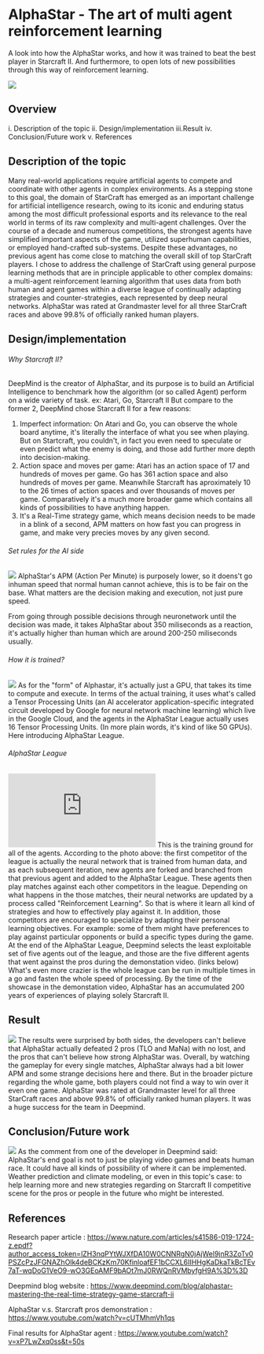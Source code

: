 # AlphaStar - The art of multi agent reinforcement learning
  A look into how the AlphaStar works, and how it was trained to beat the best player in Starcraft II. 
  And furthermore, to open lots of new possibilities through this way of reinforcement learning.

![](https://rtsgaming.com/starcraft-2-deep-mind-ai-online-alphastar/)

## Overview
  i.  Description of the topic 
  ii. Design/implementation 
  iii.Result 
  iv. Conclusion/Future work 
  v. References

## Description of the topic 
  Many real-world applications require artificial agents to compete and coordinate with other agents in complex environments. As a stepping stone to this goal, the domain of StarCraft has emerged as an important challenge for artificial intelligence research, owing to its iconic and enduring status among the most difficult professional esports and its relevance to the real world in terms of its raw complexity and multi-agent challenges. 
  Over the course of a decade and numerous competitions, the strongest agents have simplified important aspects of the game, utilized superhuman capabilities, or employed hand-crafted sub-systems. Despite these advantages, no previous agent has come close to matching the overall skill of top StarCraft players. I chose to address the challenge of StarCraft using general purpose learning methods that are in principle applicable to other complex domains: a multi-agent reinforcement learning algorithm that uses data from both human and agent games within a diverse league of continually adapting strategies and counter-strategies, each represented by deep neural networks. 
  AlphaStar was rated at Grandmaster level for all three StarCraft races and above 99.8% of officially ranked human players.

## Design/implementation

###### Why Starcraft II? 
  DeepMind is the creator of AlphaStar, and its purpose is to build an Artificial Intelligence to benchmark how the algorithm (or so called Agent) perform on a wide variety of task.
  ex: Atari, Go, Starcraft II
  But compare to the former 2, DeepMind chose Starcraft II for a few reasons:
1. Imperfect information: On Atari and Go, you can observe the whole board anytime, it's literally the interface of what you see when playing. But on Startcraft, you couldn't, in fact you even need to speculate or even predict what the enemy is doing, and those add further more depth into decision-making.
2. Action space and moves per game: Atari has an action space of 17 and hundreds of moves per game. Go has 361 action space and also hundreds of moves per game. Meanwhile Starcraft has aproximately 10 to the 26 times of action spaces and over thousands of moves per game. Comparatively it's a much more broader game which contains all kinds of possibilities to have anything happen.
3. It's a Real-Time strategy game, which means decision needs to be made in a blink of a second, APM matters on how fast you can progress in game, and make very precies moves by any given second.

###### Set rules for the AI side
![](https://assets-global.website-files.com/621e749a546b7592125f38ed/62271f5159c05b00cb86acbb_AlphaStar%2009.jpg)
  AlphaStar's APM (Action Per Minute) is purposely lower, so it doens't go inhuman speed that normal human cannot achieve, this is to be fair on the base. What matters are the decision making and execution, not just pure speed.

  From going through possible decisions through neuronetwork until the decision was made, it takes AlphaStar about 350 miliseconds as a reaction, it's actually higher than human which are around 200-250 miliseconds usually.

###### How it is trained?
![](https://assets-global.website-files.com/621e749a546b7592125f38ed/62271e2f604e640534eeca99_AlphaStar%2003.gif)
  As for the "form" of Alphastar, it's actually just a GPU, that takes its time to compute and execute.
  In terms of the actual training, it uses what's called a Tensor Processing Units (an AI accelerator application-specific integrated circuit developed by Google for neural network machine learning) which live in the Google Cloud, and the agents in the AlphaStar League actually uses 16 Tensor Processing Units. (In more plain words, it's kind of like 50 GPUs). Here introducing AlphaStar League.

###### AlphaStar League 
![](https://tweakers.net/nieuws/148360/professionele-starcraft-ii-speler-verliest-toernooi-van-deepminds-ai-alphastar.html)
  This is the training ground for all of the agents. According to the photo above: the first competitor of the league is actually the neural network that is trained from human data, and as each subsequent iteration, new agents are forked and branched from that previous agent and added to the AlphaStar League. These agents then play matches against each other competitors in the league. 
  Depending on what happens in the those matches, their neural networks are updated by a process called "Reinforcement Learning". So that is where it learn all kind of strategies and how to effectively play against it. 
  In addition, those competitors are encouraged to specialize by adapting their personal learning objectives. For example: some of them might have preferences to play against particular opponents or build a specific types during the game.
  At the end of the AlphaStar League, Deepmind selects the least exploitable set of five agents out of the league, and those are the five different agents that went against the pros during the demonstation video. (links below)
  What's even more crazier is the whole league can be run in multiple times in a go and fasten the whole speed of processing. By the time of the showcase in the demonstation video, AlphaStar has an accumulated 200 years of experiences of playing solely Starcraft II.
  
## Result 
![](https://user-images.githubusercontent.com/96692658/186757826-79b053ee-5c7b-49ba-a70a-6a97d13bb951.PNG)
  The results were surprised by both sides, the developers can't believe that AlphaStar actually defeated 2 pros (TLO and MaNa) with no lost, and the pros that can't believe how strong AlphaStar was. Overall, by watching the gameplay for every single matches, AlphaStar always had a bit lower APM and some strange decisions here and there. But in the broader picture regarding the whole game, both players could not find a way to win over it even one game.
  AlphaStar was rated at Grandmaster level for all three StarCraft races and above 99.8% of officially ranked human players.
  It was a huge success for the team in Deepmind.

## Conclusion/Future work 
![](https://user-images.githubusercontent.com/96692658/186760534-b9fbd1f9-f0a4-4e9c-9f38-66c50ae7d4bb.jpg)
  As the comment from one of the developer in Deepmind said: AlphaStar's end goal is not to just be playing video games and beats human race. It could have all kinds of possibility of where it can be implemented. Weather prediction and climate modeling, or even in this topic's case: to help learning more and new strategies regarding on Starcraft II competitive scene for the pros or people in the future who might be interested.

## References
  Research paper article : https://www.nature.com/articles/s41586-019-1724-z.epdf?author_access_token=lZH3nqPYtWJXfDA10W0CNNRgN0jAjWel9jnR3ZoTv0PSZcPzJFGNAZhOlk4deBCKzKm70KfinloafEF1bCCXL6IIHHgKaDkaTkBcTEv7aT-wqDoG1VeO9-wO3GEoAMF9bAOt7mJ0RWQnRVMbyfgH9A%3D%3D
  
  Deepmind blog website : https://www.deepmind.com/blog/alphastar-mastering-the-real-time-strategy-game-starcraft-ii
  
  AlphaStar v.s. Starcraft pros demonstration : https://www.youtube.com/watch?v=cUTMhmVh1qs
  
  Final results for AlphaStar agent : https://www.youtube.com/watch?v=xP7LwZxq0ss&t=50s
